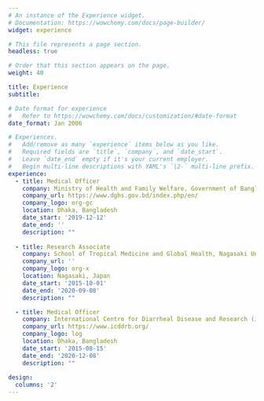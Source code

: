 ```yaml
---
# An instance of the Experience widget.
# Documentation: https://wowchemy.com/docs/page-builder/
widget: experience

# This file represents a page section.
headless: true

# Order that this section appears on the page.
weight: 40

title: Experience
subtitle:

# Date format for experience
#   Refer to https://wowchemy.com/docs/customization/#date-format
date_format: Jan 2006

# Experiences.
#   Add/remove as many `experience` items below as you like.
#   Required fields are `title`, `company`, and `date_start`.
#   Leave `date_end` empty if it's your current employer.
#   Begin multi-line descriptions with YAML's `|2-` multi-line prefix.
experience:
  - title: Medical Officer
    company: Ministry of Health and Family Welfare, Government of Bangladesh
    company_url: https://www.dghs.gov.bd/index.php/en/
    company_logo: org-gc
    location: Dhaka, Bangladesh
    date_start: '2019-12-12'
    date_end: ''
    description: ""
        
  - title: Research Associate
    company: School of Tropical Medicine and Global Health, Nagasaki University
    company_url: ''
    company_logo: org-x
    location: Nagasaki, Japan
    date_start: '2015-10-01'
    date_end: '2020-09-08'
    description: ""

  - title: Medical Officer
    company: International Centre for Diarrheal Disease and Research (icddr,b)
    company_url: https://www.icddrb.org/
    company_logo: log
    location: Dhaka, Bangladesh
    date_start: '2015-08-15'
    date_end: '2020-12-08'
    description: ""
    
design:
  columns: '2'
---
```

